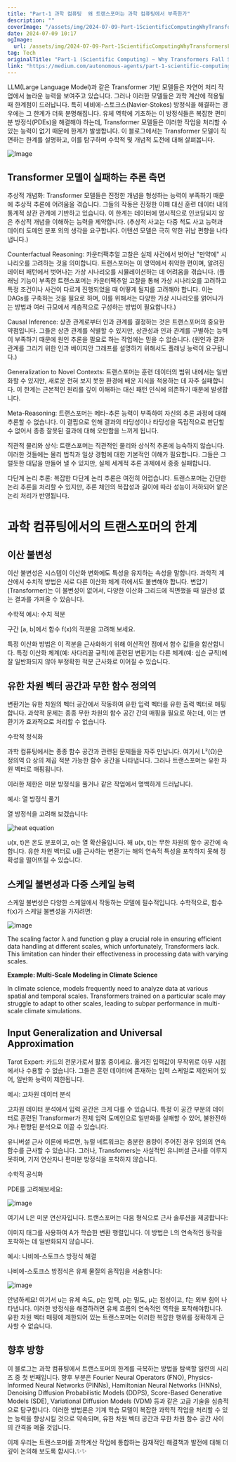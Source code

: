 ```yaml
---
title: "Part-1 과학 컴퓨팅  왜 트랜스포머는 과학 컴퓨팅에서 부족한가"
description: ""
coverImage: "/assets/img/2024-07-09-Part-1ScientificComputingWhyTransformersFallShortinScientificComputing_0.png"
date: 2024-07-09 10:17
ogImage: 
  url: /assets/img/2024-07-09-Part-1ScientificComputingWhyTransformersFallShortinScientificComputing_0.png
tag: Tech
originalTitle: "Part-1 (Scientific Computing) ~ Why Transformers Fall Short in Scientific Computing"
link: "https://medium.com/autonomous-agents/part-1-scientific-computing-why-transformers-fall-short-in-scientific-computing-812c64c5c149"
---
```



LLM(Large Language Model)과 같은 Transformer 기반 모델들은 자연어 처리 작업에서 놀라운 능력을 보여주고 있습니다. 그러나 이러한 모델들은 과학 계산에 적용될 때 한계점이 드러납니다. 특히 네비에-스토크스(Navier-Stokes) 방정식을 해결하는 경우에는 그 한계가 더욱 분명해집니다. 유체 역학에 기초하는 이 방정식들은 복잡한 편미분 방정식(PDEs)을 해결해야 하는데, Transformer 모델들은 이러한 작업을 처리할 수 있는 능력이 없기 때문에 한계가 발생합니다. 이 블로그에서는 Transformer 모델이 직면하는 한계를 설명하고, 이를 탐구하며 수학적 및 개념적 도전에 대해 살펴봅니다.

![Image](/assets/img/2024-07-09-Part-1ScientificComputingWhyTransformersFallShortinScientificComputing_0.png)

## Transformer 모델이 실패하는 추론 측면

추상적 개념화: Transformer 모델들은 진정한 개념을 형성하는 능력이 부족하기 때문에 추상적 추론에 어려움을 겪습니다. 그들의 작동은 진정한 이해 대신 훈련 데이터 내의 통계적 상관 관계에 기반하고 있습니다. 이 한계는 데이터에 명시적으로 인코딩되지 않은 추상적 개념을 이해하는 능력을 제약합니다. (추상적 사고는 다중 척도 사고 능력과 데이터 도메인 분포 외의 생각을 요구합니다. 어텐션 모델은 극히 약한 귀납 편향을 나타냅니다.)

<div class="content-ad"></div>

Counterfactual Reasoning: 카운터팩추얼 고찰은 실제 사건에서 벗어난 "만약에" 시나리오를 고려하는 것을 의미합니다. 트랜스포머는 이 영역에서 취약한 편이며, 알려진 데이터 패턴에서 벗어나는 가상 시나리오를 시뮬레이션하는 데 어려움을 겪습니다. (플래닝 기능이 부족한 트랜스포머는 카운터팩추얼 고찰을 통해 가상 시나리오를 고려하고 특정 조건이나 사건이 다르게 진행되었을 때 어떻게 될지를 고려해야 합니다. 이는 DAGs를 구축하는 것을 필요로 하며, 이를 위해서는 다양한 가상 시나리오를 얽어나가는 방법과 여러 규모에서 계층적으로 구성하는 방법이 필요합니다.)

Causal Inference: 상관 관계로부터 인과 관계를 결정하는 것은 트랜스포머의 중요한 약점입니다. 그들은 상관 관계를 식별할 수 있지만, 상관성과 인과 관계를 구별하는 능력이 부족하기 때문에 원인 추론을 필요로 하는 작업에는 믿을 수 없습니다. (원인과 결과 관계를 그리기 위한 인과 베이지안 그래프를 설명하기 위해서도 플래닝 능력이 요구됩니다.)

Generalization to Novel Contexts: 트랜스포머는 훈련 데이터의 범위 내에서는 일반화할 수 있지만, 새로운 전혀 보지 못한 환경에 배운 지식을 적용하는 데 자주 실패합니다. 이 한계는 근본적인 원리를 깊이 이해하는 대신 패턴 인식에 의존하기 때문에 발생합니다.

Meta-Reasoning: 트랜스포머는 메타-추론 능력이 부족하여 자신의 추론 과정에 대해 추론할 수 없습니다. 이 결핍으로 인해 결과의 타당성이나 타당성을 독립적으로 판단할 수 없어서 종종 잘못된 결과에 대해 오만함을 느끼게 됩니다.

<div class="content-ad"></div>

직관적 물리와 상식: 트랜스포머는 직관적인 물리와 상식적 추론에 능숙하지 않습니다. 이러한 것들에는 물리 법칙과 일상 경험에 대한 기본적인 이해가 필요합니다. 그들은 그럴듯한 대답을 만들어 낼 수 있지만, 실제 세계적 추론 과제에서 종종 실패합니다. 

다단계 논리 추론: 복잡한 다단계 논리 추론은 여전히 어렵습니다. 트랜스포머는 간단한 논리 추론을 처리할 수 있지만, 추론 체인의 복잡성과 길이에 따라 성능이 저하되어 얕은 논리 처리가 반영됩니다.

# 과학 컴퓨팅에서의 트랜스포머의 한계

## 이산 불변성

<div class="content-ad"></div>

이산 불변성은 시스템이 이산화 변화에도 특성을 유지하는 속성을 말합니다. 과학적 계산에서 수치적 방법은 서로 다른 이산화 체계 하에서도 불변해야 합니다. 변압기(Transformer)는 이 불변성이 없어서, 다양한 이산화 그리드에 직면했을 때 일관성 없는 결과를 가져올 수 있습니다.

수학적 예시: 수치 적분

구간 [a, b]에서 함수 f(x)의 적분을 고려해 보세요.

<div class="content-ad"></div>

특정 이산화 방법은 이 적분을 근사화하기 위해 이산적인 점에서 함수 값들을 합산합니다. 특정 이산화 체계(예: 사다리꼴 규칙)에 훈련된 변환기는 다른 체계(예: 심슨 규칙)에 잘 일반화되지 않아 부정확한 적분 근사화로 이어질 수 있습니다.

## 유한 차원 벡터 공간과 무한 함수 정의역

변환기는 유한 차원의 벡터 공간에서 작동하여 유한 입력 벡터를 유한 출력 벡터로 매핑합니다. 과학적 문제는 종종 무한 차원의 함수 공간 간의 매핑을 필요로 하는데, 이는 변환기가 효과적으로 처리할 수 없습니다.

수학적 정식화

<div class="content-ad"></div>

과학 컴퓨팅에서는 종종 함수 공간과 관련된 문제들을 자주 만납니다. 여기서 L²(Ω)은 정의역 Ω 상의 제곱 적분 가능한 함수 공간을 나타냅니다. 그러나 트랜스포머는 유한 차원 벡터로 매핑됩니다.

<div class="content-ad"></div>

이러한 제한은 미분 방정식을 풀거나 같은 작업에서 명백하게 드러납니다.

예시: 열 방정식 풀기

열 방정식을 고려해 보겠습니다:

![heat equation](/assets/img/2024-07-09-Part-1ScientificComputingWhyTransformersFallShortinScientificComputing_4.png)

<div class="content-ad"></div>

u(x, t)은 온도 분포이고, α는 열 확산율입니다. 해 u(x, t)는 무한 차원의 함수 공간에 속합니다. 유한 차원 벡터로 u를 근사하는 변환기는 해의 연속적 특성을 포착하지 못해 정확성을 떨어뜨릴 수 있습니다.

## 스케일 불변성과 다중 스케일 능력

스케일 불변성은 다양한 스케일에서 작동하는 모델에 필수적입니다. 수학적으로, 함수 f(x)가 스케일 불변성을 가지려면:

![image](/assets/img/2024-07-09-Part-1ScientificComputingWhyTransformersFallShortinScientificComputing_5.png)

<div class="content-ad"></div>

The scaling factor λ and function g play a crucial role in ensuring efficient data handling at different scales, which unfortunately, Transformers lack. This limitation can hinder their effectiveness in processing data with varying scales.

**Example: Multi-Scale Modeling in Climate Science**

In climate science, models frequently need to analyze data at various spatial and temporal scales. Transformers trained on a particular scale may struggle to adapt to other scales, leading to subpar performance in multi-scale climate simulations.

## Input Generalization and Universal Approximation

<div class="content-ad"></div>

Tarot Expert: 카드의 전문가로서 활동 중이세요. 옮겨진 입력값이 무작위로 아무 시점에서나 수용할 수 없습니다. 그들은 훈련 데이터에 존재하는 입력 스케일로 제한되어 있어, 일반화 능력이 제한됩니다.

예시: 고차원 데이터 분석

고차원 데이터 분석에서 입력 공간은 크게 다를 수 있습니다. 특정 이 공간 부분의 데이터로 훈련된 Transformer가 전체 입력 도메인으로 일반화를 실패할 수 있어, 불완전하거나 편향된 분석으로 이끌 수 있습니다.

유니버셜 근사 이론에 따르면, 뉴럴 네트워크는 충분한 용량이 주어진 경우 임의의 연속 함수를 근사할 수 있습니다. 그러나, Transfomers는 사실적인 유니버셜 근사를 이루지 못하며, 기저 연산자나 편미분 방정식을 포착하지 않습니다.

<div class="content-ad"></div>

수학적 공식화

PDE를 고려해보세요:

![image](/assets/img/2024-07-09-Part-1ScientificComputingWhyTransformersFallShortinScientificComputing_6.png)

여기서 L은 미분 연산자입니다. 트랜스포머는 다음 형식으로 근사 솔루션을 제공합니다:

<div class="content-ad"></div>

이미지 태그를 사용하여 A가 학습한 변환 행렬입니다. 이 방법은 L의 연속적인 동작을 포착하는 데 일반화되지 않습니다.

예시: 나비에-스토크스 방정식 해결

나비에-스토크스 방정식은 유체 물질의 움직임을 서술합니다:

<div class="content-ad"></div>

![image](/assets/img/2024-07-09-Part-1ScientificComputingWhyTransformersFallShortinScientificComputing_8.png)

안녕하세요! 여기서 u는 유체 속도, p는 압력, ρ는 밀도, μ는 점성이고, f는 외부 힘이 나타냅니다. 이러한 방정식을 해결하려면 유체 흐름의 연속적인 역학을 포착해야합니다. 유한 차원 벡터 매핑에 제한되어 있는 트랜스포머는 이러한 복잡한 행위를 정확하게 근사할 수 없습니다.

## 향후 방향

이 블로그는 과학 컴퓨팅에서 트랜스포머의 한계를 극복하는 방법을 탐색할 일련의 시리즈 중 첫 번째입니다. 향후 부분은 Fourier Neural Operators (FNO), Physics-Informed Neural Networks (PINNs), Hamiltonian Neural Networks (HNNs), Denoising Diffusion Probabilistic Models (DDPS), Score-Based Generative Models (SDE), Variational Diffusion Models (VDM) 등과 같은 고급 기술을 심층적으로 탐구합니다. 이러한 방법론은 기계 학습 모델이 복잡한 과학적 작업을 처리할 수 있는 능력을 향상시킬 것으로 약속되며, 유한 차원 벡터 공간과 무한 차원 함수 공간 사이의 간격을 메울 것입니다.

<div class="content-ad"></div>

이제 우리는 트랜스포머를 과학계산 작업에 통합하는 잠재적인 해결책과 발전에 대해 더 깊이 논의해 보도록 합시다.✨✨